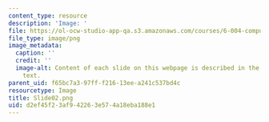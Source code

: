 ```yaml
---
content_type: resource
description: 'Image: '
file: https://ol-ocw-studio-app-qa.s3.amazonaws.com/courses/6-004-computation-structures-spring-2017/d2ef45f23af942263e574a18eba188e1_Slide02.png
file_type: image/png
image_metadata:
  caption: ''
  credit: ''
  image-alt: Content of each slide on this webpage is described in the surrounding
    text.
parent_uid: f65bc7a3-97ff-f216-13ee-a241c537bd4c
resourcetype: Image
title: Slide02.png
uid: d2ef45f2-3af9-4226-3e57-4a18eba188e1
---
```

